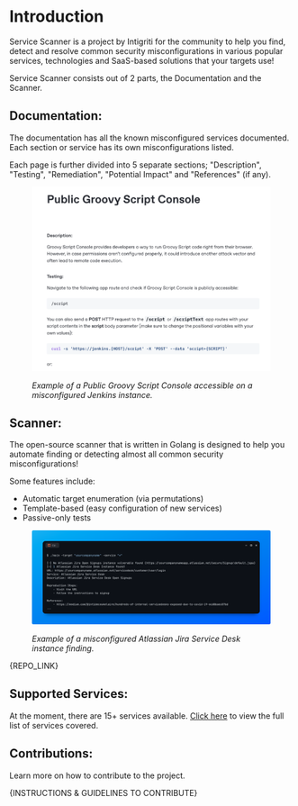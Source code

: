 # Introduction

Service Scanner is a project by Intigriti for the community to help you find, detect and resolve common security misconfigurations in various popular services, technologies and SaaS-based solutions that your targets use!

Service Scanner consists out of 2 parts, the Documentation and the Scanner.

## Documentation:

The documentation has all the known misconfigured services documented. Each section or service has its own misconfigurations listed.

Each page is further divided into 5 separate sections; "Description", "Testing", "Remediation", "Potential Impact" and "References" (if any).

<figure><img src="../.gitbook/assets/image (34).png" alt=""><figcaption><p><em>Example of a Public Groovy Script Console accessible on a misconfigured Jenkins instance.</em></p></figcaption></figure>

## Scanner:

The open-source scanner that is written in Golang is designed to help you automate finding or detecting almost all common security misconfigurations!

Some features include:

* Automatic target enumeration (via permutations)
* Template-based (easy configuration of new services)
* Passive-only tests

<figure><img src="../.gitbook/assets/image (35).png" alt=""><figcaption><p><em>Example of a misconfigured Atlassian Jira Service Desk instance finding.</em></p></figcaption></figure>

{REPO\_LINK}

## Supported Services:

At the moment, there are 15+ services available. [Click here](services.md) to view the full list of services covered.

## Contributions:

Learn more on how to contribute to the project.

{INSTRUCTIONS & GUIDELINES TO CONTRIBUTE}

